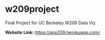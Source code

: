 # w209project
Final Project for UC Berkeley W209 Data Viz

**Website Link:**
https://app209.herokuapp.com/
